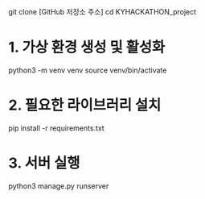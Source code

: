 git clone [GitHub 저장소 주소]
cd KYHACKATHON_project

# 1. 가상 환경 생성 및 활성화
python3 -m venv venv
source venv/bin/activate

# 2. 필요한 라이브러리 설치
pip install -r requirements.txt

# 3. 서버 실행
python3 manage.py runserver
